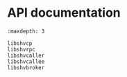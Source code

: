 # API documentation

```{toctree}
:maxdepth: 3

libshvcp
libshvrpc
libshvcaller
libshvcallee
libshvbroker
```
